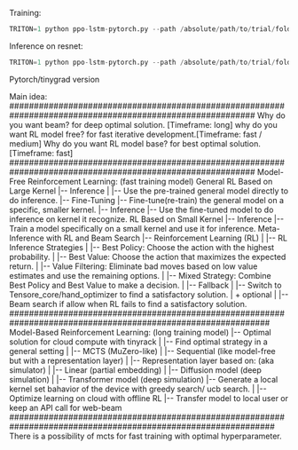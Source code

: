 Training:
```py
TRITON=1 python ppo-lstm-pytorch.py --path /absolute/path/to/trial/folder/
```

Inference on resnet:
```py
TRITON=1 python ppo-lstm-pytorch.py --path /absolute/path/to/trial/folder/ --infer
```

Pytorch/tinygrad version


Main idea:
##########################################################################################################
Why do you want beam? for deep optimal solution. [Timeframe: long]
why do you want RL model free? for fast iterative development.[Timeframe: fast / medium]
Why do you want RL model base? for best optimal solution. [Timeframe: fast]
##########################################################################################################
Model-Free Reinforcement Learning: (fast training model)
General RL Based on Large Kernel
|-- Inference
|   |-- Use the pre-trained general model directly to do inference.
|-- Fine-Tuning
    |-- Fine-tune(re-train) the general model on a specific, smaller kernel.
    |-- Inference
        |-- Use the fine-tuned model to do inference on kernel it recognize.
RL Based on Small Kernel
|-- Inference
    |-- Train a model specifically on a small kernel and use it for inference.
Meta-Inference with RL and Beam Search
|-- Reinforcement Learning (RL)
|   |-- RL Inference Strategies
|       |-- Best Policy: Choose the action with the highest probability.
|       |-- Best Value: Choose the action that maximizes the expected return.
|       |-- Value Filtering: Eliminate bad moves based on low value estimates and use the remaining options.
|       |-- Mixed Strategy: Combine Best Policy and Best Value to make a decision.
|   |-- Fallback
|       |-- Switch to Tensore_core/hand_optimizer to find a satisfactory solution.
|   + optional
|       |-- Beam search if allow when RL fails to find a satisfactory solution.
#############################################################################################################
Model-Based Reinforcement Learning: (long training model)
|-- Optimal solution for cloud compute with tinyrack
|   |-- Find optimal strategy in a general setting
|       |-- MCTS (MuZero-like)
|       |-- Sequential (like model-free but with a representation layer)
|   |-- Representation layer based on: (aka simulator)
|       |-- Linear (partial embedding)
|       |-- Diffusion model (deep simulation)
|       |-- Transformer model (deep simulation)
|-- Generate a local kernel set bahavior of the device with greedy search/ ucb search.
|   |-- Optimize learning on cloud with offline RL
|-- Transfer model to local user or keep an API call for web-beam
##############################################################################################################
There is a possibility of mcts for fast training with optimal hyperparameter.


